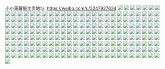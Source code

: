 小小菠蘿飯主页地址: https://weibo.com/u/3247927634 
![](https://wx4.sinaimg.cn/mw2000/c1977152gy1h8vag96pt0j22c033zhdv.jpg) 
![](https://wx4.sinaimg.cn/mw2000/c1977152gy1h8j51hc47ej23402c0kjl.jpg) 
![](https://wx4.sinaimg.cn/mw2000/c1977152gy1h8j51izcbfj23402c0kjm.jpg) 
![](https://wx4.sinaimg.cn/mw2000/c1977152gy1h8j51klyzuj23402c0qv6.jpg) 
![](https://wx4.sinaimg.cn/mw2000/c1977152gy1h8j51m3qtpj22c0340hdu.jpg) 
![](https://wx4.sinaimg.cn/mw2000/c1977152gy1h8j51n42cfj22ds1sce81.jpg) 
![](https://wx4.sinaimg.cn/mw2000/c1977152gy1h8j51g8hdgj23402c01ky.jpg) 
![](https://wx4.sinaimg.cn/mw2000/c1977152gy1h8j51ocda9j22c0340b2a.jpg) 
![](https://wx4.sinaimg.cn/mw2000/c1977152gy1h8j51rddbtj23402c0npe.jpg) 
![](https://wx4.sinaimg.cn/mw2000/c1977152gy1h8gp2gi1pnj23402c0x6q.jpg) 
![](https://wx4.sinaimg.cn/mw2000/c1977152gy1h8gp2e9m6yj22w823ue82.jpg) 
![](https://wx4.sinaimg.cn/mw2000/c1977152gy1h8gp2jmoscj23402c07wj.jpg) 
![](https://wx4.sinaimg.cn/mw2000/c1977152gy1h8gp2l3fl9j23402c04qq.jpg) 
![](https://wx4.sinaimg.cn/mw2000/c1977152gy1h8gp2nx0b3j22c0340qv6.jpg) 
![](https://wx4.sinaimg.cn/mw2000/c1977152gy1h8gp2pom0hj23402c0kjm.jpg) 
![](https://wx4.sinaimg.cn/mw2000/c1977152gy1h8gp2sxzysj23402c01kz.jpg) 
![](https://wx4.sinaimg.cn/mw2000/c1977152gy1h8gp2r0dgbj22c0340u0x.jpg) 
![](https://wx4.sinaimg.cn/mw2000/c1977152gy1h8d2pknyvyj21o01o0e81.jpg) 
![](https://wx4.sinaimg.cn/mw2000/c1977152gy1h8d2pmgzm2j21o01o0qv5.jpg) 
![](https://wx4.sinaimg.cn/mw2000/c1977152gy1h8d2ppbxjyj21o01o0e81.jpg) 
![](https://wx4.sinaimg.cn/mw2000/c1977152gy1h8d2prl80wj21nv1nvhdt.jpg) 
![](https://wx4.sinaimg.cn/mw2000/c1977152gy1h8d2ptdztqj21o0280npd.jpg) 
![](https://wx4.sinaimg.cn/mw2000/c1977152gy1h8d2pwbyggj21o01o0e81.jpg) 
![](https://wx4.sinaimg.cn/mw2000/c1977152gy1h8d2pz6wqaj21o01o0kjl.jpg) 
![](https://wx4.sinaimg.cn/mw2000/c1977152gy1h8d2pi8d4kj21o01o0e81.jpg) 
![](https://wx4.sinaimg.cn/mw2000/c1977152gy1h8d2q1sv7pj21o01o0kjl.jpg) 
![](https://wx4.sinaimg.cn/mw2000/c1977152gy1h80keuszxfj21dj13wdse.jpg) 
![](https://wx4.sinaimg.cn/mw2000/c1977152gy1h80kevm3tkj2292292hdt.jpg) 
![](https://wx4.sinaimg.cn/mw2000/c1977152gy1h80kewjyy2j228j20zhbi.jpg) 
![](https://wx4.sinaimg.cn/mw2000/c1977152gy1h80kexm3otj22c02zr7wi.jpg) 
![](https://wx4.sinaimg.cn/mw2000/c1977152gy1h7z51vawc4j22c03401kx.jpg) 
![](https://wx4.sinaimg.cn/mw2000/c1977152gy1h7z5076rj2j22c0340kjm.jpg) 
![](https://wx4.sinaimg.cn/mw2000/c1977152gy1h7z505bsh5j22c0340x6r.jpg) 
![](https://wx4.sinaimg.cn/mw2000/c1977152gy1h7z50e7jtnj22dc35sx6q.jpg) 
![](https://wx4.sinaimg.cn/mw2000/c1977152gy1h7z502t4knj224j30wqv6.jpg) 
![](https://wx4.sinaimg.cn/mw2000/c1977152gy1h7z50a4ppxj223u334b2a.jpg) 
![](https://wx4.sinaimg.cn/mw2000/c1977152gy1h7z50iei23j22dc35sb2b.jpg) 
![](https://wx4.sinaimg.cn/mw2000/c1977152gy1h7z50mlno1j22dc35s7wj.jpg) 
![](https://wx4.sinaimg.cn/mw2000/c1977152gy1h7z50r81z3j22dc35skjn.jpg) 
![](https://wx4.sinaimg.cn/mw2000/c1977152gy1h7tdt9czbbj22ds1sc4qp.jpg) 
![](https://wx4.sinaimg.cn/mw2000/c1977152gy1h7tdt8814mj22c0340b2a.jpg) 
![](https://wx4.sinaimg.cn/mw2000/c1977152gy1h7tdta6p0nj22ds1scb29.jpg) 
![](https://wx4.sinaimg.cn/mw2000/c1977152gy1h7s9c1gmgwj22ds1sce81.jpg) 
![](https://wx4.sinaimg.cn/mw2000/c1977152gy1h7s9doyv99j20v91aj439.jpg) 
![](https://wx4.sinaimg.cn/mw2000/c1977152gy1h7q1ohljfjj22c0340kjm.jpg) 
![](https://wx4.sinaimg.cn/mw2000/c1977152gy1h7q1of2g0ej214n0t90z7.jpg) 
![](https://wx4.sinaimg.cn/mw2000/c1977152gy1h7q1okt06ej22c0340x6q.jpg) 
![](https://wx4.sinaimg.cn/mw2000/c1977152gy1h7q1ovlunfj20y10tbk28.jpg) 
![](https://wx4.sinaimg.cn/mw2000/c1977152gy1h7q1oucdtoj22c03407wj.jpg) 
![](https://wx4.sinaimg.cn/mw2000/c1977152gy1h7q1owtv9xj215s0vc4gj.jpg) 
![](https://wx4.sinaimg.cn/mw2000/c1977152gy1h7q1opi861j22c0340x6p.jpg) 
![](https://wx4.sinaimg.cn/mw2000/c1977152gy1h7q1odhcalj22c0340u0z.jpg) 
![](https://wx4.sinaimg.cn/mw2000/c1977152gy1h7q1orqr2gj22c0340u0y.jpg) 
![](https://wx4.sinaimg.cn/mw2000/c1977152gy1h7hqysyjepj224i1rg4qp.jpg) 
![](https://wx4.sinaimg.cn/mw2000/c1977152gy1h7hqyvovrkj22ds1sckjl.jpg) 
![](https://wx4.sinaimg.cn/mw2000/c1977152gy1h7hqyuhidaj23402c07wi.jpg) 
![](https://wx4.sinaimg.cn/mw2000/c1977152gy1h7hqyq41p6j20u01hc12n.jpg) 
![](https://wx4.sinaimg.cn/mw2000/c1977152gy1h7hqyrsq2xj23402c0qv6.jpg) 
![](https://wx4.sinaimg.cn/mw2000/c1977152gy1h7hqz03o5rj23402c0x6p.jpg) 
![](https://wx4.sinaimg.cn/mw2000/c1977152gy1h7hrbl9ir3j22c0340hdt.jpg) 
![](https://wx4.sinaimg.cn/mw2000/c1977152gy1h7hqyy8gd0j23402c0u0y.jpg) 
![](https://wx4.sinaimg.cn/mw2000/c1977152gy1h7avhcd1poj20v91voqv5.jpg) 
![](https://wx4.sinaimg.cn/mw2000/c1977152gy1h768ye4drlj23402c01ky.jpg) 
![](https://wx4.sinaimg.cn/mw2000/c1977152gy1h768yh2i2rj23402c0npe.jpg) 
![](https://wx4.sinaimg.cn/mw2000/c1977152gy1h768yfotd0j23402c0x6p.jpg) 
![](https://wx4.sinaimg.cn/mw2000/c1977152gy1h768yigz15j22c0340hdt.jpg) 
![](https://wx4.sinaimg.cn/mw2000/c1977152gy1h768ykoej6j22ds1sc1kx.jpg) 
![](https://wx4.sinaimg.cn/mw2000/c1977152gy1h768ymqjfpj22ds1scnpd.jpg) 
![](https://wx4.sinaimg.cn/mw2000/c1977152gy1h768yjkuiyj23402c0npd.jpg) 
![](https://wx4.sinaimg.cn/mw2000/c1977152gy1h768ynkvodj22ds1sc4qp.jpg) 
![](https://wx4.sinaimg.cn/mw2000/c1977152gy1h6xb0yw5d2j21o0280x6p.jpg) 
![](https://wx4.sinaimg.cn/mw2000/c1977152gy1h6xb10d746j21eh22ub29.jpg) 
![](https://wx4.sinaimg.cn/mw2000/c1977152gy1h6xb11zv29j21o0280u0x.jpg) 
![](https://wx4.sinaimg.cn/mw2000/c1977152gy1h6xb0wp89gj23402c0x6q.jpg) 
![](https://wx4.sinaimg.cn/mw2000/c1977152gy1h6xb14swz8j22c0340b2a.jpg) 
![](https://wx4.sinaimg.cn/mw2000/c1977152gy1h6xb13blugj23402c0x6p.jpg) 
![](https://wx4.sinaimg.cn/mw2000/c1977152gy1h6w2liwu29j22eq2c0x6q.jpg) 
![](https://wx4.sinaimg.cn/mw2000/c1977152gy1h6s943oob3j228h1schdt.jpg) 
![](https://wx4.sinaimg.cn/mw2000/c1977152gy1h6s941ix76j20lh0ykjy6.jpg) 
![](https://wx4.sinaimg.cn/mw2000/c1977152gy1h6s942fnm4j21ei1bz7ph.jpg) 
![](https://wx4.sinaimg.cn/mw2000/c1977152gy1h6q7eo95atj21jg1jgq48.jpg) 
![](https://wx4.sinaimg.cn/mw2000/c1977152gy1h6q7e4u7vhj215s0vcjsx.jpg) 
![](https://wx4.sinaimg.cn/mw2000/c1977152gy1h6q7emhow0j21dt1dttzf.jpg) 
![](https://wx4.sinaimg.cn/mw2000/c1977152gy1h6q7e8v0c7j22801o0u0x.jpg) 
![](https://wx4.sinaimg.cn/mw2000/c1977152gy1h6q7e083vbj227z1l2hdt.jpg) 
![](https://wx4.sinaimg.cn/mw2000/c1977152gy1h6q7e40jr5j22801o0gs3.jpg) 
![](https://wx4.sinaimg.cn/mw2000/c1977152gy1h6q7ejvd2zj21yx1nxkjo.jpg) 
![](https://wx4.sinaimg.cn/mw2000/c1977152gy1h6q7ef2wxoj22761l1gp8.jpg) 
![](https://wx4.sinaimg.cn/mw2000/c1977152gy1h6q7ec4rv6j21o01o0kjl.jpg) 
![](https://wx4.sinaimg.cn/mw2000/c1977152gy1h6ozl8de1yj23402c0npe.jpg) 
![](https://wx4.sinaimg.cn/mw2000/c1977152gy1h6ozld9t9jj23402c07wj.jpg) 
![](https://wx4.sinaimg.cn/mw2000/c1977152gy1h6ozlbayv4j228b28b4qp.jpg) 
![](https://wx4.sinaimg.cn/mw2000/c1977152gy1h6k7ej2f9dj20ux0he0u1.jpg) 
![](https://wx4.sinaimg.cn/mw2000/c1977152gy1h6ozmlt65bj214d14d7wh.jpg) 
![](https://wx4.sinaimg.cn/mw2000/c1977152gy1h6k7ecp5aoj23402c0x6q.jpg) 
![](https://wx4.sinaimg.cn/mw2000/c1977152gy1h5ttp7kfo6j20u00u0dhe.jpg) 
![](https://wx4.sinaimg.cn/mw2000/c1977152gy1h5ttp9jvb8j20u00u0js9.jpg) 
![](https://wx4.sinaimg.cn/mw2000/c1977152gy1h5ttpbl4brj20u00u075h.jpg) 
![](https://wx4.sinaimg.cn/mw2000/c1977152gy1h5ttpavabyj20u00w7abk.jpg) 
![](https://wx4.sinaimg.cn/mw2000/c1977152gy1h5ttp8dhryj20u00u0gmn.jpg) 
![](https://wx4.sinaimg.cn/mw2000/c1977152gy1h5ttpc7m9oj20u00u041n.jpg) 
![](https://wx4.sinaimg.cn/mw2000/c1977152gy1h5gley0bg9j22pd1mzkjl.jpg) 
![](https://wx4.sinaimg.cn/mw2000/c1977152gy1h5glf2v1ogj22vh1kzhdt.jpg) 
![](https://wx4.sinaimg.cn/mw2000/c1977152gy1h5glf7frjuj22ux23tx6p.jpg) 
![](https://wx4.sinaimg.cn/mw2000/c1977152gy1h5glflrbtxj21mr2ouhdt.jpg) 
![](https://wx4.sinaimg.cn/mw2000/c1977152gy1h5glf9888ej21oz2qehdt.jpg) 
![](https://wx4.sinaimg.cn/mw2000/c1977152gy1h5glfoevquj22p01q2npe.jpg) 
![](https://wx4.sinaimg.cn/mw2000/c1977152gy1h5g0e7qdymj20u01cz7cf.jpg) 
![](https://wx4.sinaimg.cn/mw2000/c1977152gy1h5g0e8ov7ij20u013zdm5.jpg) 
![](https://wx4.sinaimg.cn/mw2000/c1977152gy1h5g0e9j19oj20u00xq0xj.jpg) 
![](https://wx4.sinaimg.cn/mw2000/c1977152gy1h4zpb38ex4j20u00u0gq0.jpg) 
![](https://wx4.sinaimg.cn/mw2000/c1977152gy1h4zpb7n0wvj20u00u0aeh.jpg) 
![](https://wx4.sinaimg.cn/mw2000/c1977152gy1h4zpb8d1q9j20u00u0q9h.jpg) 
![](https://wx4.sinaimg.cn/mw2000/c1977152gy1h4zpk3pbbuj20u10u0q9c.jpg) 
![](https://wx4.sinaimg.cn/mw2000/c1977152gy1h4wshieqlbj20u0142gtl.jpg) 
![](https://wx4.sinaimg.cn/mw2000/c1977152gy1h4wshjufn0j20u012oafy.jpg) 
![](https://wx4.sinaimg.cn/mw2000/c1977152gy1h4wsheu3wzj20u013z475.jpg) 
![](https://wx4.sinaimg.cn/mw2000/c1977152ly1h4pvb109hij20u0170k0f.jpg) 
![](https://wx4.sinaimg.cn/mw2000/c1977152ly1h4pvb0db7dj20u0156dng.jpg) 
![](https://wx4.sinaimg.cn/mw2000/c1977152ly1h4pvb1ng9ij20u01ce478.jpg) 
![](https://wx4.sinaimg.cn/mw2000/c1977152gy1h4wqoki3fbj20u01a7tht.jpg) 
![](https://wx4.sinaimg.cn/mw2000/c1977152gy1h717sz825rj20u01h94e3.jpg) 
![](https://wx4.sinaimg.cn/mw2000/c1977152ly1h4oeqzqmd9j21h20u07if.jpg) 
![](https://wx4.sinaimg.cn/mw2000/c1977152ly1h4oeqzyc09j20u01hgao2.jpg) 
![](https://wx4.sinaimg.cn/mw2000/c1977152ly1h4oer06ywwj20u01hd46f.jpg) 
![](https://wx4.sinaimg.cn/mw2000/c1977152ly1h4oeqz99h3j21hu0u0k0a.jpg) 
![](https://wx4.sinaimg.cn/mw2000/c1977152ly1h4oer0fty5j20u01hd7et.jpg) 
![](https://wx4.sinaimg.cn/mw2000/c1977152ly1h4oer0nk01j20u01hdqb8.jpg) 
![](https://wx4.sinaimg.cn/mw2000/c1977152ly1h4oer0uv29j20u0190tep.jpg) 
![](https://wx4.sinaimg.cn/mw2000/c1977152ly1h4oer113kyj20u0111wjz.jpg) 
![](https://wx4.sinaimg.cn/mw2000/c1977152gy1h45vpajzjaj22a431i1ky.jpg) 
![](https://wx4.sinaimg.cn/mw2000/c1977152gy1h45vpbxg0oj22c0340b2a.jpg) 
![](https://wx4.sinaimg.cn/mw2000/c1977152gy1h2ifo9416gj216n1kcx05.jpg) 
![](https://wx4.sinaimg.cn/mw2000/c1977152gy1h2ifo4u4r7j216n28shd9.jpg) 
![](https://wx4.sinaimg.cn/mw2000/c1977152gy1h2ifo6ipxxj21091jjtqj.jpg) 
![](https://wx4.sinaimg.cn/mw2000/c1977152gy1h2ifo2cxk2j216o1lzk9w.jpg) 
![](https://wx4.sinaimg.cn/mw2000/c1977152gy1gztis5aenuj23402c0u0y.jpg) 
![](https://wx4.sinaimg.cn/mw2000/c1977152gy1gztis8hqrnj20x60x77ni.jpg) 
![](https://wx4.sinaimg.cn/mw2000/c1977152gy1gztis43m0oj22vp27i4qq.jpg) 
![](https://wx4.sinaimg.cn/mw2000/c1977152gy1gztis93ibij22c0340e4h.jpg) 
![](https://wx4.sinaimg.cn/mw2000/c1977152gy1gztis16844j21jx1jzhdt.jpg) 
![](https://wx4.sinaimg.cn/mw2000/c1977152gy1gztisae08mj22c0340b2a.jpg) 
![](https://wx4.sinaimg.cn/mw2000/c1977152gy1gyc9fa29ygj20kf0h1tak.jpg) 
![](https://wx4.sinaimg.cn/mw2000/c1977152gy1gyc9f95wouj20u00u0dka.jpg) 
![](https://wx4.sinaimg.cn/mw2000/c1977152gy1gyc9f9oaxnj20g40h075u.jpg) 
![](https://wx4.sinaimg.cn/mw2000/c1977152ly1gw15d0l73nj21ju1jukb9.jpg) 
![](https://wx4.sinaimg.cn/mw2000/c1977152ly1gw15ddpkhxj233h27l1kz.jpg) 
![](https://wx4.sinaimg.cn/mw2000/c1977152ly1gw15d37kxij21o01o0qpv.jpg) 
![](https://wx4.sinaimg.cn/mw2000/c1977152ly1gw15dekuujj21k0160qpb.jpg) 
![](https://wx4.sinaimg.cn/mw2000/c1977152ly1gw198vyxg3j21ve1vehcp.jpg) 
![](https://wx4.sinaimg.cn/mw2000/c1977152ly1gw15dggp0uj23402c0b2a.jpg) 
![](https://wx4.sinaimg.cn/mw2000/003xNYlAly1gujkxfg1jmj60u00u0afk02.jpg) 
![](https://wx4.sinaimg.cn/mw2000/003xNYlAly1gujkxfwknpj60qv0qvtgl02.jpg) 
![](https://wx4.sinaimg.cn/mw2000/003xNYlAly1gujkxhco30j60u00u0q8s02.jpg) 
![](https://wx4.sinaimg.cn/mw2000/003xNYlAly1gujkxgzlx1j60u00u0wl902.jpg) 
![](https://wx4.sinaimg.cn/mw2000/c1977152gy1gry7bl3orqj20u00u0wny.jpg) 
![](https://wx4.sinaimg.cn/mw2000/c1977152gy1gry7bm761vj20u00u0jyb.jpg) 
![](https://wx4.sinaimg.cn/mw2000/c1977152gy1gry7bnqeo8j20u00u0dnh.jpg) 
![](https://wx4.sinaimg.cn/mw2000/c1977152gy1gry7br9vv6j20u00u046x.jpg) 
![](https://wx4.sinaimg.cn/mw2000/c1977152gy1gry7btpjb9j20u00u045v.jpg) 
![](https://wx4.sinaimg.cn/mw2000/c1977152gy1gry7bwa0m9j20u00u0tgf.jpg) 
![](https://wx4.sinaimg.cn/mw2000/c1977152gy1gry7bylsbbj20u00u0ti0.jpg) 
![](https://wx4.sinaimg.cn/mw2000/c1977152gy1gry7bjul1ej20u00u00zs.jpg) 
![](https://wx4.sinaimg.cn/mw2000/c1977152gy1gry7c2m6kdj20u00u047k.jpg) 
![](https://wx4.sinaimg.cn/mw2000/c1977152gy1grk6lhjfmij22c0318u12.jpg) 
![](https://wx4.sinaimg.cn/mw2000/c1977152gy1grk6mvg9tsj20zm0qctdv.jpg) 
![](https://wx4.sinaimg.cn/mw2000/c1977152gy1grk6lm4ctcj220y323qv9.jpg) 
![](https://wx4.sinaimg.cn/mw2000/c1977152gy1grk6myzqb0j221d2tnx6y.jpg) 
![](https://wx4.sinaimg.cn/mw2000/c1977152gy1grk6lj10cuj222e22enpd.jpg) 
![](https://wx4.sinaimg.cn/mw2000/c1977152gy1grk6mufjhlj22802yo1lb.jpg) 
![](https://wx4.sinaimg.cn/mw2000/c1977152ly1gqtkco5656j222o22o1l2.jpg) 
![](https://wx4.sinaimg.cn/mw2000/c1977152ly1gqtkcpu0s2j22482i91kx.jpg) 
![](https://wx4.sinaimg.cn/mw2000/c1977152ly1gqtkd16h63j22c02c01kx.jpg) 
![](https://wx4.sinaimg.cn/mw2000/c1977152ly1gqtkcxq9e8j221t21tu0y.jpg) 
![](https://wx4.sinaimg.cn/mw2000/003xNYlAly1gqtkd389w2j62c02c0e8102.jpg) 
![](https://wx4.sinaimg.cn/mw2000/c1977152ly1gqtkczdcbjj2271271qtk.jpg) 
![](https://wx4.sinaimg.cn/mw2000/c1977152ly1gqifarjov4j21m11m14qs.jpg) 
![](https://wx4.sinaimg.cn/mw2000/c1977152ly1gqifavnx0pj21eb1ebnpe.jpg) 
![](https://wx4.sinaimg.cn/mw2000/c1977152ly1gqifayu7i0j21o01yvb29.jpg) 
![](https://wx4.sinaimg.cn/mw2000/c1977152ly1gqifb2gjhzj21o01o0b29.jpg) 
![](https://wx4.sinaimg.cn/mw2000/c1977152ly1gqifb0a6zkj21wo2te7oh.jpg) 
![](https://wx4.sinaimg.cn/mw2000/c1977152ly1gqifb6xrh8j21o01o07wh.jpg) 
![](https://wx4.sinaimg.cn/mw2000/c1977152ly1gqifb4fz0kj22c03404fq.jpg) 
![](https://wx4.sinaimg.cn/mw2000/c1977152ly1gqifb2zvdpj22c034019b.jpg) 
![](https://wx4.sinaimg.cn/mw2000/c1977152ly1gqifafj3cfj22c03404fo.jpg) 
![](https://wx4.sinaimg.cn/mw2000/c1977152ly1gpevq4d86qj20u01407cc.jpg) 
![](https://wx4.sinaimg.cn/mw2000/c1977152ly1gpevpr709oj20zn0u0guj.jpg) 
![](https://wx4.sinaimg.cn/mw2000/c1977152ly1gpevq26u7gj20u0140agp.jpg) 
![](https://wx4.sinaimg.cn/mw2000/c1977152ly1gpevq3hoijj212c0u0ami.jpg) 
![](https://wx4.sinaimg.cn/mw2000/c1977152ly1gkb3n0qg1pj21o0280kjp.jpg) 
![](https://wx4.sinaimg.cn/mw2000/c1977152ly1gjx8otpmmrj21q41q4u0x.jpg) 
![](https://wx4.sinaimg.cn/mw2000/c1977152ly1gjx8o95tjnj21rx1va7wl.jpg) 
![](https://wx4.sinaimg.cn/mw2000/c1977152ly1gjx8ox9raaj21sc2dsqv6.jpg) 
![](https://wx4.sinaimg.cn/mw2000/c1977152ly1gjx8oel4yrj21o01o0qv7.jpg) 
![](https://wx4.sinaimg.cn/mw2000/c1977152ly1gjx8orjibij22c02c0qvb.jpg) 
![](https://wx4.sinaimg.cn/mw2000/c1977152ly1gjx8oirag1j21o01o0x6r.jpg) 
![](https://wx4.sinaimg.cn/mw2000/c1977152ly1gjx8p4a2k1j20yn15q15t.jpg) 
![](https://wx4.sinaimg.cn/mw2000/c1977152ly1gjx8o4nlt1j21o01o0u0z.jpg) 
![](https://wx4.sinaimg.cn/mw2000/c1977152ly1gjx8p3hos8j21sc2ddkjo.jpg) 
![](https://wx4.sinaimg.cn/mw2000/c1977152ly1gjuwfwotguj22801o04qu.jpg) 
![](https://wx4.sinaimg.cn/mw2000/c1977152ly1gjhcja8ifzj211v0u07jb.jpg) 
![](https://wx4.sinaimg.cn/mw2000/c1977152ly1gjhcj7r680j20u00u043m.jpg) 
![](https://wx4.sinaimg.cn/mw2000/c1977152ly1gjcnehz1x1j22091lkhdt.jpg) 
![](https://wx4.sinaimg.cn/mw2000/c1977152gy1gm6b9a8lgtj21o02807wm.jpg) 
![](https://wx4.sinaimg.cn/mw2000/c1977152ly1gjay2mm0dmj21400u00ym.jpg) 
![](https://wx4.sinaimg.cn/mw2000/c1977152gy1gm6b97zl3gj21o0280kjm.jpg) 
![](https://wx4.sinaimg.cn/mw2000/c1977152ly1gjb67w1sgsj210z0rzaig.jpg) 
![](https://wx4.sinaimg.cn/mw2000/c1977152ly1gjay2plumsj21m11m0kjl.jpg) 
